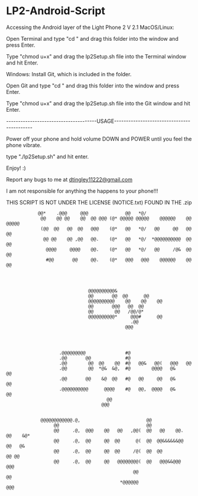 # LP2-Android-Script
Accessing the Android layer of the Light Phone 2
V 2.1
MacOS/Linux:

Open Terminal and type "cd " and drag this folder into the window and press Enter.

Type "chmod u+x" and drag the lp2Setup.sh file into the Terminal window and hit Enter.

Windows: Install Git, which is included in the folder. 

Open Git and type "cd " and drag this folder into the window and press Enter.

Type "chmod u+x" and drag the lp2Setup.sh file into the Git window and hit Enter.


--------------------------------------USAGE-------------------------------------------

Power off your phone and hold volume DOWN and POWER until you feel the phone vibrate. 

type "./lp2Setup.sh" and hit enter. 

Enjoy! :)

Report any bugs to me at dtingley11222@gmail.com

I am not responsible for anything the happens to your phone!!! 

THIS SCRIPT IS NOT UNDER THE LICENSE (NOTICE.txt) FOUND IN THE .zip  

                @@*    .@@@     @@@              @@   *@/                                  
                 @@    @@ @@    @@  @@ @@@ (@* @@@@@ @@@@@    @@@@@@    @@ @@@@@           
                 (@@  @@   @@  @@   @@@    (@*   @@   *@/   @@     @@   @@     @@          
                  @@ @@    @@ ,@@   @@.    (@*   @@   *@/  *@@@@@@@@@@  @@     @@          
                   @@@@     @@@@    @@.    (@*   @@   *@/   @@     /@&  @@     @@          
                   #@@       @@     @@.    (@*   @@@   @@@    @@@@@@    @@     @@          
                                                                                
                                                                                
                                                                                
                                                                                
                                   @@@@@@@@@@&                                             
                                   @@       @@  @@      @@                                 
                                   @@@@@@@@@@    @@    @@    @@                            
                                   @@       @@@   @@  @@                                   
                                   @@        @@   /@@/@*                                   
                                   @@@@@@@@@@*     @@@#      @@                            
                                                   .@@                                     
                                                 @@@               



                                                                   
                        .@@@@@@@@@               #@                                        
                        .@@       @@             #@                                        
                        .@@        @@  @@    @@  #@   @@&   @@(   @@@   @@                 
                        .@@        @@  *@&  &@,  #@        @@@@   @&     @@                
                        .@@       @@    &@  @@   #@   @@     @@   @&     @@                
                        .@@@@@@@@@@      @@@@    #@   @@,  @@@@   @&     @@                
                                          @@                                               
                                        @@@                                                 
                                                                                
                                                                                
                 @@@@@@@@@@@@.@,                         @@                                
                      @@                                 @@                                
                      @@     .@,  @@@    @@   @@   ,@@(  @@   @@    @@.  @@    &@*         
                      @@     .@,  @@     @@  @@      @(  @@  @@&&&&&&@@   @@   @&          
                      @@     .@,  @@     @@  @@     /@(  @@  @@            @@ @@           
                      @@     .@,  @@     @@   @@@@@@@@(  @@   @@@&&@@@      @@@            
                                                    @@                      @@             
                                               *@@@@@@                    @@@

